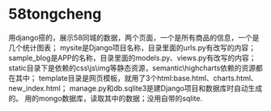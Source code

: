 # 58tongcheng
用django搭的，展示58同城的数据，两个页面，一个是所有商品的信息，一个是几个统计图表；
mysite是Django项目名称，目录里面的urls.py有改写的内容；
sample_blog是APP的名称，目录里面的models.py、views.py有改写的内容；
static目录下是依赖的css\js\img等静态资源，semantic\highcharts依赖的资源都在其中；
template目录是网页模板，就用了3个html:base.html、charts.html、new_index.html；
manage.py和db.sqlite3是建Django项目和数据库时自动生成的。
用的mongo数据库，读取其中的数据；没用自带的sqlite.
